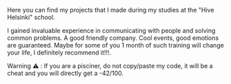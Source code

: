 Here you can find my projects that I made during my studies at the "Hive Helsinki" school.

I gained invaluable experience in communicating with people and solving common problems. A good friendly company. Cool events, good emotions are guaranteed. Maybe for some of you 1 month of such training will change your life, I definitely recommend it!!!.

Warning ⚠️ : If you are a pisciner, do not copy/paste my code, it will be a cheat and you will directly get a -42/100.


